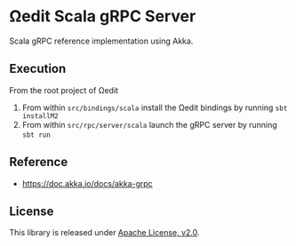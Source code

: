<!--
  Copyright 2021 Concurrent Technologies Corporation

  Licensed under the Apache License, Version 2.0 (the "License");
  you may not use this file except in compliance with the License.
  You may obtain a copy of the License at

      http://www.apache.org/licenses/LICENSE-2.0

  Unless required by applicable law or agreed to in writing, software
  distributed under the License is distributed on an "AS IS" BASIS,
  WITHOUT WARRANTIES OR CONDITIONS OF ANY KIND, either express or implied.
  See the License for the specific language governing permissions and
  limitations under the License.
-->

Ωedit Scala gRPC Server
===

Scala gRPC reference implementation using Akka.

## Execution

From the root project of Ωedit

1. From within `src/bindings/scala` install the Ωedit bindings by running `sbt installM2`
2. From within `src/rpc/server/scala` launch the gRPC server by running `sbt run`

## Reference

- https://doc.akka.io/docs/akka-grpc

## License

This library is released under [Apache License, v2.0].

[Apache License, v2.0]: https://www.apache.org/licenses/LICENSE-2.0

